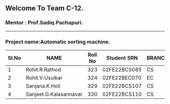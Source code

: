## Welcome To Team C-12.
### Mentor : Prof.Sadiq.Pachapuri.

***

### Project name:Automatic sorting machine.
|**SI.No** | **NAME**           | **Roll No** | **Student SRN** | **BRANCH** |
|-------|-------------------------------|---------|-------------|--------|
| 1     |Rohit.R.Rathod                   | 323  |02FE22BCS085| CS    |
| 2     |Rohit.V.Usulkar                  | 324  | 02FE22BEC070 | EC  |
| 3     | Sanjana.K.Holi                | 329  |02FE22BCS107| CS   |
| 4     | Sanjeet.G.Kalasannavar | 330  | 02FE22BCS110 | CS|
